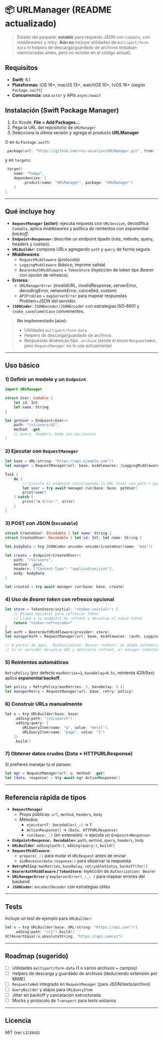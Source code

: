 # 📦 URLManager (README actualizado)

> Estado del paquete: **estable** para requests JSON con `Codable`, con _middlewares_ y _retry_. **Aún no** incluye utilidades de `multipart/form-data` ni helpers de descarga/guardado de archivos (estaban mencionadas antes, pero no existen en el código actual).

## Requisitos

- **Swift**: 6.1
- **Plataformas**: iOS 16+, macOS 13+, watchOS 10+, tvOS 16+ (según `Package.swift`)
- **Concurrencia**: usa `actor` y APIs `async/await`

## Instalación (Swift Package Manager)

1. En Xcode: **File > Add Packages...**
2. Pega la URL del repositorio de `URLManager`
3. Selecciona la última versión y agrega el producto **URLManager**

O en tu `Package.swift`:

```swift
.package(url: "https://github.com/<tu-usuario>/URLManager.git", from: "0.1.0")
```

y en `targets`:

```swift
.target(
    name: "TuApp",
    dependencies: [
        .product(name: "URLManager", package: "URLManager")
    ]
)
```

---

## Qué incluye hoy

- **`RequestManager` (actor)**: ejecuta requests con `URLSession`, decodifica `Codable`, aplica _middlewares_ y política de reintentos con _exponential backoff_.
- **`Endpoint<Response>`**: describe un endpoint tipado (ruta, método, query, headers y cuerpo).
- **`URLBuilder`**: compone URLs agregando `path` y `query` de forma segura.
- **Middlewares**:
  - `RequestMiddleware` (protocolo)
  - `LoggingMiddleware` (básico, imprime salida)
  - `BearerAuthMiddleware` + `TokenStore` (inyección de token tipo *Bearer* con opción de refresco).
- **Errores**:
  - `URLManagerError` (invalidURL, invalidResponse, serverError, decodingError, networkError, cancelled, custom)
  - `APIProblem` + `mapServerError` para mapear respuestas Problem+JSON del servidor.
- **`JSONCoder`**: `JSONDecoder/JSONEncoder` con estrategias ISO‑8601 y `snake_case`/`camelCase` convenientes.

> **No implementado (aún):**
> - Utilidades `multipart/form-data`
> - Helpers de descarga/guardado de archivos
> - Respuestas dinámicas tipo `.archivo` (existe el enum `RespuestaWeb`, pero `RequestManager` no lo usa actualmente)

---

## Uso básico

### 1) Definir un modelo y un `Endpoint`

```swift
import URLManager

struct User: Codable {
    let id: Int
    let name: String
}

let getUser = Endpoint<User>(
    path: "/v1/users/42",
    method: .get
    // query, headers, body son opcionales
)
```

### 2) Ejecutar con `RequestManager`

```swift
let base = URL(string: "https://api.ejemplo.com")!
let manager = RequestManager(url: base, middlewares: [LoggingMiddleware()])

Task {
    do {
        // Ejecuta el endpoint construyendo la URL final con path + query
        let user = try await manager.run(base: base, getUser)
        print(user)
    } catch {
        print("❌ Error:", error)
    }
}
```

### 3) POST con JSON (`Encodable`)

```swift
struct CreateUser: Encodable { let name: String }
struct CreatedUser: Decodable { let id: Int; let name: String }

let bodyData = try JSONCoder.encoder.encode(CreateUser(name: "Ada"))

let create = Endpoint<CreatedUser>(
    path: "/v1/users",
    method: .post,
    headers: ["Content-Type": "application/json"],
    body: bodyData
)

let created = try await manager.run(base: base, create)
```

### 4) Uso de *Bearer token* con refresco opcional

```swift
let store = TokenStore(initial: "<token-inicial>") {
    // Bloque opcional para refrescar token
    // Llama a tu endpoint de refresh y devuelve el nuevo token
    return "<token-refrescado>"
}
let auth = BearerAuthMiddleware(provider: store)
let managerAuth = RequestManager(url: base, middlewares: [auth, LoggingMiddleware()])

// A partir de aquí, `Authorization: Bearer <token>` se añade automáticamente.
// Si el servidor devuelve 401 y definiste refresh, el manager intentará refrescar y reintentar.
```

### 5) Reintentos automáticos

`RetryPolicy` (por defecto `maxRetries=2`, `baseDelay=0.5s`, reintenta 429/5xx) aplica **exponential backoff**.

```swift
let policy = RetryPolicy(maxRetries: 3, baseDelay: 0.4)
let managerRetry = RequestManager(url: base, retry: policy)
```

### 6) Construir URLs manualmente

```swift
let u = try URLBuilder(base: base)
    .adding(path: "/v1/search")
    .adding(query: [
        URLQueryItem(name: "q", value: "metal"),
        URLQueryItem(name: "page", value: "1")
    ])
    .build()
```

### 7) Obtener datos crudos (Data + HTTPURLResponse)

Si prefieres manejar tú el parseo:

```swift
let mgr = RequestManager(url: u, method: .get)
let (data, response) = try await mgr.ActionResponse()
```

---

## Referencia rápida de tipos

- **`RequestManager`**
  - Props públicas: `url`, `method`, `headers`, `body`
  - Métodos:
    - `ejecutar<T: Decodable>(_:)` → `T`
    - `ActionResponse()` → `(Data, HTTPURLResponse)`
    - `run(base:_:)` (en extensión) → ejecuta un `Endpoint<Response>`
- **`Endpoint<Response: Decodable>`**: `path`, `method`, `query`, `headers`, `body`
- **`URLBuilder`**: `adding(path:)`, `adding(query:)`, `build()`
- **`RequestMiddleware`**:
  - `prepare(_:)` para mutar el `URLRequest` antes de enviar
  - `didReceive(data:response:)` para observar la respuesta
- **`RetryPolicy`**: `maxRetries`, `baseDelay`, `retryableStatus`, `backoff(for:)`
- **`BearerAuthMiddleware` / `TokenStore`**: inyección de `Authorization: Bearer`
- **`URLManagerError`** y `mapServerError(_:_: )` para mapear errores del backend
- **`JSONCoder`**: `encoder`/`decoder` con estrategias útiles

---

## Tests

Incluye un test de ejemplo para `URLBuilder`:

```swift
let u = try URLBuilder(base: URL(string: "https://api.com")!)
    .adding(path: "/v1").build()
XCTAssertEqual(u.absoluteString, "https://api.com/v1")
```

---

## Roadmap (sugerido)

- [ ] Utilidades `multipart/form-data` (1 o varios archivos + campos)
- [ ] Helpers de descarga y guardado de archivos (deduciendo extensión por MIME)
- [ ] `RespuestaWeb` integrado en `RequestManager` (para JSON/texto/archivo)
- [ ] `QueryBuilder` y atajos para `URLQueryItem`
- [ ] Jitter en backoff y cancelación estructurada
- [ ] Mocks y protocolo de `Transport` para tests unitarios

---

## Licencia

MIT (ver `LICENSE`)
